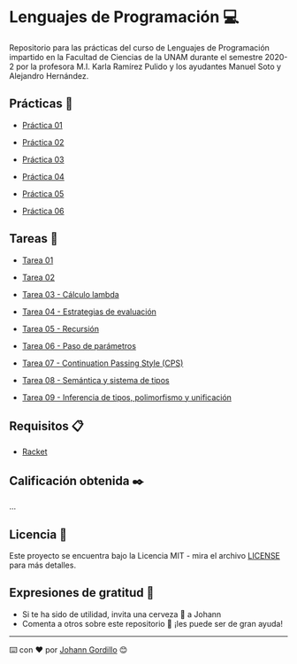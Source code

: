 # Lenguajes de Programación :computer:

Repositorio para las prácticas del curso de Lenguajes de Programación
impartido en la Facultad de Ciencias de la UNAM durante el semestre 2020-2 por la profesora M.I. Karla Ramírez Pulido
y los ayudantes Manuel Soto y Alejandro Hernández.

## Prácticas :file_folder:

* [Práctica 01](https://github.com/JohannGordillo/Lenguajes-de-Programacion/tree/master/Practicas/practica_01)

* [Práctica 02](https://github.com/JohannGordillo/Lenguajes-de-Programacion/tree/master/Practicas/practica_02)

* [Práctica 03](https://github.com/JohannGordillo/Lenguajes-de-Programacion/tree/master/Practicas/practica_03)

* [Práctica 04](https://github.com/JohannGordillo/Lenguajes-de-Programacion/tree/master/Practicas/practica_04)

* [Práctica 05](https://github.com/JohannGordillo/Lenguajes-de-Programacion/tree/master/Practicas/practica_05)

* [Práctica 06](https://github.com/JohannGordillo/Lenguajes-de-Programacion/tree/master/Practicas/practica_06)

## Tareas :file_folder:

* [Tarea 01](https://github.com/JohannGordillo/Lenguajes-de-Programacion/tree/master/Tareas/tarea_01)

* [Tarea 02](https://github.com/JohannGordillo/Lenguajes-de-Programacion/tree/master/Tareas/tarea_02)

* [Tarea 03 - Cálculo lambda](https://github.com/JohannGordillo/Lenguajes-de-Programacion/tree/master/Tareas/tarea_03)

* [Tarea 04 - Estrategias de evaluación](https://github.com/JohannGordillo/Lenguajes-de-Programacion/tree/master/Tareas/tarea_04)

* [Tarea 05 - Recursión](https://github.com/JohannGordillo/Lenguajes-de-Programacion/tree/master/Tareas/tarea_05)

* [Tarea 06 - Paso de parámetros](https://github.com/JohannGordillo/Lenguajes-de-Programacion/tree/master/Tareas/tarea_06)

* [Tarea 07 - Continuation Passing Style (CPS)](https://github.com/JohannGordillo/Lenguajes-de-Programacion/tree/master/Tareas/tarea_07)

* [Tarea 08 - Semántica y sistema de tipos](https://github.com/JohannGordillo/Lenguajes-de-Programacion/tree/master/Tareas/tarea_08)

* [Tarea 09 - Inferencia de tipos, polimorfismo y unificación](https://github.com/JohannGordillo/Lenguajes-de-Programacion/tree/master/Tareas/tarea_09)

## Requisitos 📋

* [Racket](https://download.racket-lang.org/)

## Calificación obtenida :black_nib:

...

## Licencia 📄

Este proyecto se encuentra bajo la Licencia MIT - mira el archivo [LICENSE](LICENSE) para
más detalles.

## Expresiones de gratitud 🎁

* Si te ha sido de utilidad, invita una cerveza 🍺 a Johann
* Comenta a otros sobre este repositorio 📢 ¡les puede ser de gran ayuda!

---
⌨️ con ❤️ por [Johann Gordillo](https://github.com/JohannGordillo) 😊
